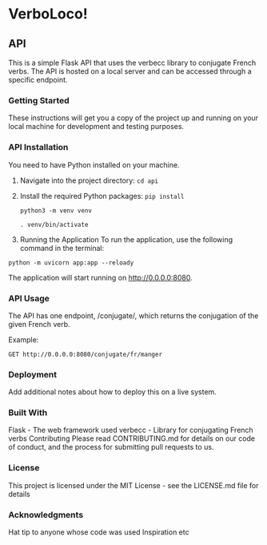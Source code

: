 # VerboLoco!

## API

This is a simple Flask API that uses the verbecc library to conjugate French verbs. The API is hosted on a local server and can be accessed through a specific endpoint.

### Getting Started

These instructions will get you a copy of the project up and running on your local machine for development and testing purposes.

### API Installation

You need to have Python installed on your machine.

1. Navigate into the project directory:
   `cd api`

2. Install the required Python packages:
   `pip install`

   `python3 -m venv venv`

   `. venv/bin/activate`

3. Running the Application
   To run the application, use the following command in the terminal:

`python -m uvicorn app:app --reloady`

The application will start running on http://0.0.0.0:8080.

### API Usage

The API has one endpoint, /conjugate/<verb>, which returns the conjugation of the given French verb.

Example:

`GET http://0.0.0.0:8080/conjugate/fr/manger`

### Deployment

Add additional notes about how to deploy this on a live system.

### Built With

Flask - The web framework used
verbecc - Library for conjugating French verbs
Contributing
Please read CONTRIBUTING.md for details on our code of conduct, and the process for submitting pull requests to us.

### License

This project is licensed under the MIT License - see the LICENSE.md file for details

### Acknowledgments

Hat tip to anyone whose code was used
Inspiration
etc
